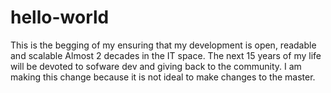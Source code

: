 # hello-world
This is the begging of my ensuring that my development is open, readable and scalable
Almost 2 decades in the IT space. The next 15 years of my life will be devoted to sofware dev and giving back to the community.
 I am making this change because it is not ideal to make changes to the master.
